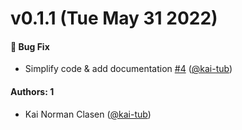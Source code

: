 # v0.1.1 (Tue May 31 2022)

#### 🐛 Bug Fix

- Simplify code & add documentation [#4](https://github.com/kai-tub/bigearthnet_patch_interface/pull/4) ([@kai-tub](https://github.com/kai-tub))

#### Authors: 1

- Kai Norman Clasen ([@kai-tub](https://github.com/kai-tub))
